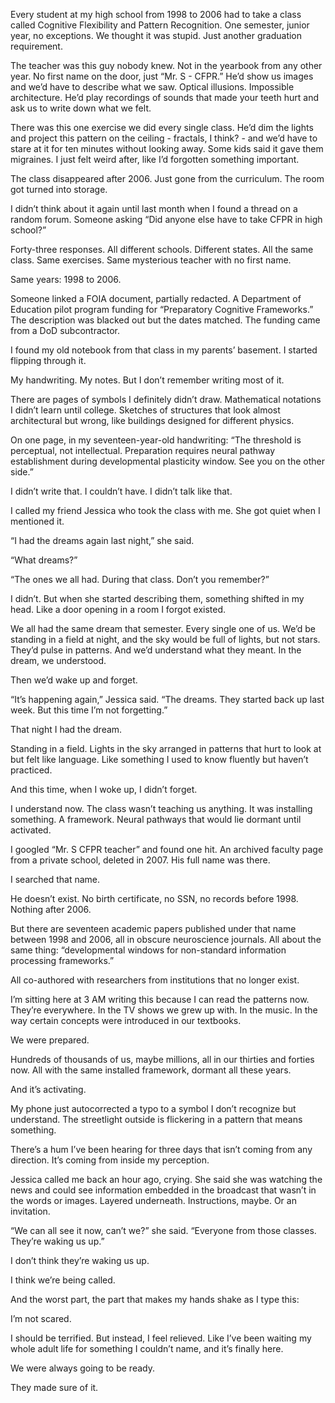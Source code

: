 
Every student at my high school from 1998 to 2006 had to take a class called Cognitive Flexibility and Pattern Recognition. One semester, junior year, no exceptions. We thought it was stupid. Just another graduation requirement.

The teacher was this guy nobody knew. Not in the yearbook from any other year. No first name on the door, just “Mr. S - CFPR.” He’d show us images and we’d have to describe what we saw. Optical illusions. Impossible architecture. He’d play recordings of sounds that made your teeth hurt and ask us to write down what we felt.

There was this one exercise we did every single class. He’d dim the lights and project this pattern on the ceiling - fractals, I think? - and we’d have to stare at it for ten minutes without looking away. Some kids said it gave them migraines. I just felt weird after, like I’d forgotten something important.

The class disappeared after 2006. Just gone from the curriculum. The room got turned into storage.

I didn’t think about it again until last month when I found a thread on a random forum. Someone asking “Did anyone else have to take CFPR in high school?”

Forty-three responses. All different schools. Different states. All the same class. Same exercises. Same mysterious teacher with no first name.

Same years: 1998 to 2006.

Someone linked a FOIA document, partially redacted. A Department of Education pilot program funding for “Preparatory Cognitive Frameworks.” The description was blacked out but the dates matched. The funding came from a DoD subcontractor.

I found my old notebook from that class in my parents’ basement. I started flipping through it.

My handwriting. My notes. But I don’t remember writing most of it.

There are pages of symbols I definitely didn’t draw. Mathematical notations I didn’t learn until college. Sketches of structures that look almost architectural but wrong, like buildings designed for different physics.

On one page, in my seventeen-year-old handwriting: “The threshold is perceptual, not intellectual. Preparation requires neural pathway establishment during developmental plasticity window. See you on the other side.”

I didn’t write that. I couldn’t have. I didn’t talk like that.

I called my friend Jessica who took the class with me. She got quiet when I mentioned it.

“I had the dreams again last night,” she said.

“What dreams?”

“The ones we all had. During that class. Don’t you remember?”

I didn’t. But when she started describing them, something shifted in my head. Like a door opening in a room I forgot existed.

We all had the same dream that semester. Every single one of us. We’d be standing in a field at night, and the sky would be full of lights, but not stars. They’d pulse in patterns. And we’d understand what they meant. In the dream, we understood.

Then we’d wake up and forget.

“It’s happening again,” Jessica said. “The dreams. They started back up last week. But this time I’m not forgetting.”

That night I had the dream.

Standing in a field. Lights in the sky arranged in patterns that hurt to look at but felt like language. Like something I used to know fluently but haven’t practiced.

And this time, when I woke up, I didn’t forget.

I understand now. The class wasn’t teaching us anything. It was installing something. A framework. Neural pathways that would lie dormant until activated.

I googled “Mr. S CFPR teacher” and found one hit. An archived faculty page from a private school, deleted in 2007. His full name was there.

I searched that name.

He doesn’t exist. No birth certificate, no SSN, no records before 1998. Nothing after 2006.

But there are seventeen academic papers published under that name between 1998 and 2006, all in obscure neuroscience journals. All about the same thing: “developmental windows for non-standard information processing frameworks.”

All co-authored with researchers from institutions that no longer exist.

I’m sitting here at 3 AM writing this because I can read the patterns now. They’re everywhere. In the TV shows we grew up with. In the music. In the way certain concepts were introduced in our textbooks.

We were prepared.

Hundreds of thousands of us, maybe millions, all in our thirties and forties now. All with the same installed framework, dormant all these years.

And it’s activating.

My phone just autocorrected a typo to a symbol I don’t recognize but understand. The streetlight outside is flickering in a pattern that means something.

There’s a hum I’ve been hearing for three days that isn’t coming from any direction. It’s coming from inside my perception.

Jessica called me back an hour ago, crying. She said she was watching the news and could see information embedded in the broadcast that wasn’t in the words or images. Layered underneath. Instructions, maybe. Or an invitation.

“We can all see it now, can’t we?” she said. “Everyone from those classes. They’re waking us up.”

I don’t think they’re waking us up.

I think we’re being called.

And the worst part, the part that makes my hands shake as I type this:

I’m not scared.

I should be terrified. But instead, I feel relieved. Like I’ve been waiting my whole adult life for something I couldn’t name, and it’s finally here.

We were always going to be ready.

They made sure of it.​​​​​​​​​​​​​​​​